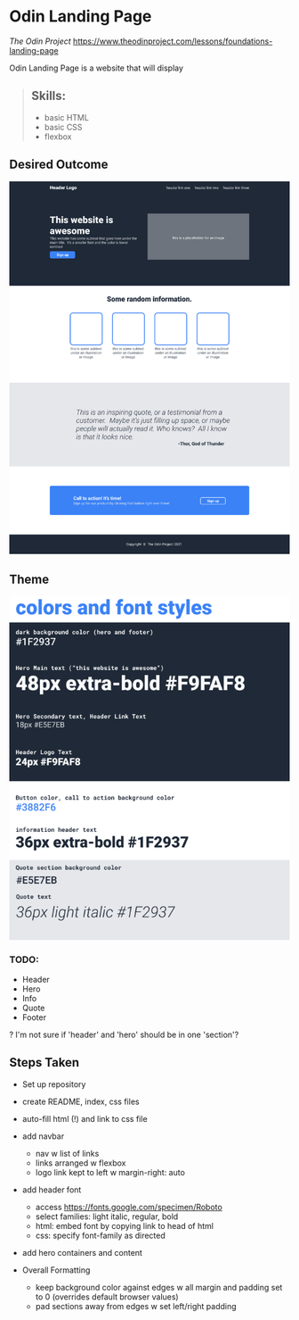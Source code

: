 # Odin Landing Page
*The Odin Project*
https://www.theodinproject.com/lessons/foundations-landing-page

Odin Landing Page is a website that will display 

> ## Skills:
> - basic HTML
> - basic CSS
> - flexbox

## Desired Outcome
![desired outcome](./img/odin-landing-page.png)

## Theme
![theme](./img/odin-landing-page-theme.png)

### TODO:
- Header
- Hero
- Info
- Quote
- Footer

? I'm not sure if 'header' and 'hero' should be in one 'section'?

## Steps Taken

- Set up repository
- create README, index, css files
- auto-fill html (!) and link to css file
- add navbar
    - nav w list of links
    - links arranged w flexbox
    - logo link kept to left w margin-right: auto
- add header font
    - access https://fonts.google.com/specimen/Roboto
    - select families: light italic, regular, bold
    - html: embed font by copying link to head of html
    - css: specify font-family as directed
- add hero containers and content

- Overall Formatting
    - keep background color against edges w all margin and padding set to 0 (overrides default browser values)
    - pad sections away from edges w set left/right padding


